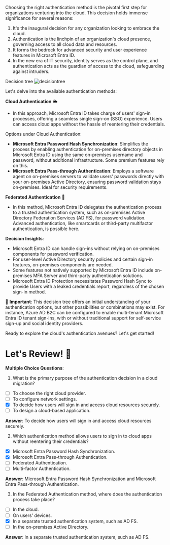 
Choosing the right authentication method is the pivotal first step for organizations venturing into the cloud. This decision holds immense significance for several reasons:

1. It's the inaugural decision for any organization looking to embrace the cloud.
2. Authentication is the linchpin of an organization's cloud presence, governing access to all cloud data and resources.
3. It forms the bedrock for advanced security and user experience features in Microsoft Entra ID.
4. In the new era of IT security, identity serves as the control plane, and authentication acts as the guardian of access to the cloud, safeguarding against intruders.

Decision tree ![decisiontree](https://learn.microsoft.com/en-us/training/wwl-azure/hybrid-identity/media/az500-authentication-decision-tree-710a71fc.png)

Let's delve into the available authentication methods:

**Cloud Authentication** 🌥️

- In this approach, Microsoft Entra ID takes charge of users' sign-in processes, offering a seamless single sign-on (SSO) experience. Users can access cloud apps without the hassle of reentering their credentials.

Options under Cloud Authentication:
- **Microsoft Entra Password Hash Synchronization**: Simplifies the process by enabling authentication for on-premises directory objects in Microsoft Entra ID using the same on-premises username and password, without additional infrastructure. Some premium features rely on this.
- **Microsoft Entra Pass-through Authentication**: Employs a software agent on on-premises servers to validate users' passwords directly with your on-premises Active Directory, ensuring password validation stays on-premises. Ideal for security requirements.

**Federated Authentication** 🤝

- In this method, Microsoft Entra ID delegates the authentication process to a trusted authentication system, such as on-premises Active Directory Federation Services (AD FS), for password validation. Advanced authentication, like smartcards or third-party multifactor authentication, is possible here.

**Decision Insights**:

- Microsoft Entra ID can handle sign-ins without relying on on-premises components for password verification.
- For user-level Active Directory security policies and certain sign-in features, on-premises components are needed.
- Some features not natively supported by Microsoft Entra ID include on-premises MFA Server and third-party authentication solutions.
- Microsoft Entra ID Protection necessitates Password Hash Sync to provide Users with a leaked credentials report, regardless of the chosen sign-in method.

📢 **Important**: This decision tree offers an initial understanding of your authentication options, but other possibilities or combinations may exist. For instance, Azure AD B2C can be configured to enable multi-tenant Microsoft Entra ID tenant sign-ins, with or without traditional support for self-service sign-up and social identity providers.

Ready to explore the cloud's authentication avenues? Let's get started!

# Let's Review! 🧐

**Multiple Choice Questions**:

1. What is the primary purpose of the authentication decision in a cloud migration?

- [ ] To choose the right cloud provider.
- [ ] To configure network settings.
- [x] To decide how users will sign in and access cloud resources securely.
- [ ] To design a cloud-based application.

**Answer**: To decide how users will sign in and access cloud resources securely.

2. Which authentication method allows users to sign in to cloud apps without reentering their credentials?

- [x] Microsoft Entra Password Hash Synchronization.
- [x] Microsoft Entra Pass-through Authentication.
- [ ] Federated Authentication.
- [ ] Multi-factor Authentication.

**Answer**: Microsoft Entra Password Hash Synchronization and Microsoft Entra Pass-through Authentication.

3. In the Federated Authentication method, where does the authentication process take place?

- [ ] In the cloud.
- [ ] On users' devices.
- [x] In a separate trusted authentication system, such as AD FS.
- [ ] In the on-premises Active Directory.

**Answer**: In a separate trusted authentication system, such as AD FS.